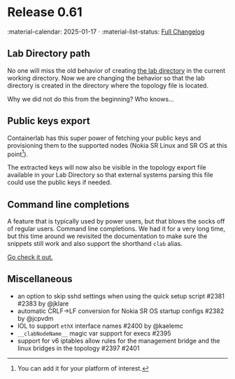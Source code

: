 # Release 0.61

:material-calendar: 2025-01-17 · :material-list-status: [Full Changelog](https://github.com/srl-labs/containerlab/releases)

## Lab Directory path

No one will miss the old behavior of creating [the lab directory](../manual/conf-artifacts.md#identifying-a-lab-directory) in the current working directory. Now we are changing the behavior so that the lab directory is created in the directory where the topology file is located.

Why we did not do this from the beginning? Who knows...

## Public keys export

Containerlab has this super power of fetching your public keys and provisioning them to the supported nodes (Nokia SR Linux and SR OS at this point[^1]).

The extracted keys will now also be visible in the topology export file available in your Lab Directory so that external systems parsing this file could use the public keys if needed.

## Command line completions

A feature that is typically used by power users, but that blows the socks off of regular users. Command line completions. We had it for a very long time, but this time around we revisited the documentation to make sure the snippets still work and also support the shorthand `clab` alias.

[Go check it out.](../cmd/completion.md)

## Miscellaneous

* an option to skip sshd settings when using the quick setup script #2381 #2383 by @jklare
* automatic CRLF->LF conversion for Nokia SR OS startup configs #2382 by @jcpvdm
* IOL to support `ethX` interface names #2400 by @kaelemc
* `__clabNodeName__` magic var support for execs #2395
* support for v6 iptables allow rules for the management bridge and the linux bridges in the topology #2397 #2401

[^1]: You can add it for your platform of interest.
